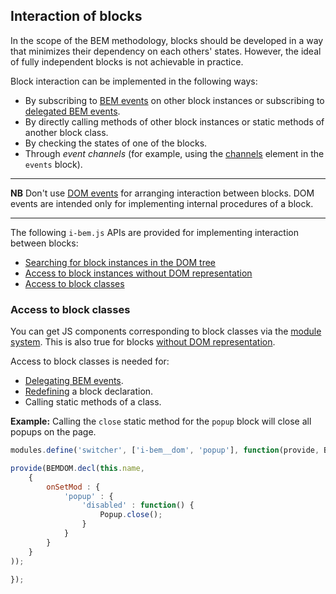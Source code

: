 <a name="ibc"></a>

Interaction of blocks
---------------------

In the scope of the BEM methodology, blocks should be developed in a way that minimizes their dependency on each others' states. However, the ideal of fully independent blocks is not achievable in practice.

Block interaction can be implemented in the following ways:

-   By subscribing to [BEM events](i-bem-js-events.en.md#bem-events) on other block instances
     or subscribing to [delegated BEM events](i-bem-js-events.en.md#delegated-bem-events).
-   By directly calling methods of other block instances
     or static methods of another block class.
-   By checking the states of one of the blocks.
-   Through *event channels* (for example, using the [channels](../../common.blocks/events/__channels) element in the `events` block).

------------------------------------------------------------------------

**NB** Don't use [DOM events](i-bem-js-events.en.md#dom-events) for
arranging interaction between blocks. DOM events are intended
only for implementing internal procedures of a block.

------------------------------------------------------------------------

The following `i-bem.js` APIs are provided for implementing interaction between blocks:

-   [Searching for block instances in the DOM tree](i-bem-js-dom.en.md#searching-for-block-instances-in-the-dom-tree)
-   [Access to block instances without DOM representation](i-bem-js-html-binding.en.md#access-to-block-instances-without-dom-representation)
-   [Access to block classes](#access-to-block-classes)

<a name="api-class"></a>

### Access to block classes

You can get JS components corresponding to block classes via the [module system](https://github.com/ymaps/modules). This is also true for blocks [without DOM representation](i-bem-js-html-binding.en.md#without-dom-representation).

Access to block classes is needed for:

-   [Delegating BEM events](i-bem-js-events.en.md#delegating-bem-events).
-   [Redefining](i-bem-js-decl.en.md#redefining) a block declaration.
-   Calling static methods of a class.

**Example:** Calling the `close` static method for the `popup` block will close all popups on the page.

```js
modules.define('switcher', ['i-bem__dom', 'popup'], function(provide, BEMDOM, Popup) {

provide(BEMDOM.decl(this.name,
    {
        onSetMod : {
            'popup' : {
                'disabled' : function() {
                    Popup.close();
                }
            }
        }
    }
));

});
```
